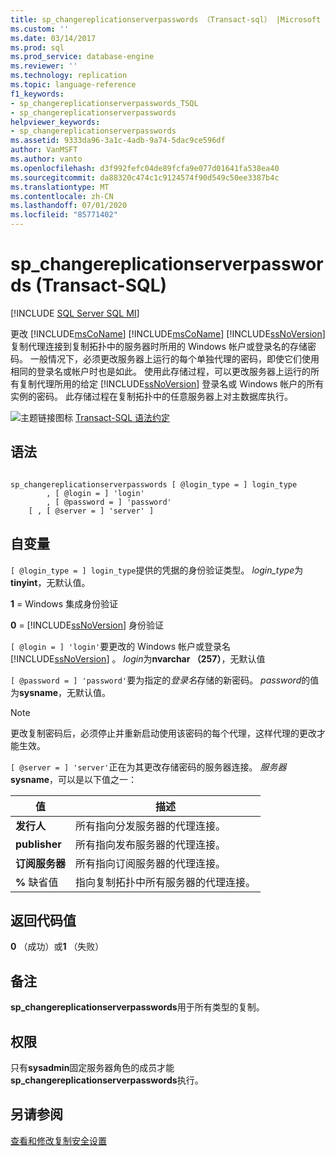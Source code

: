 ```yaml
---
title: sp_changereplicationserverpasswords （Transact-sql） |Microsoft Docs
ms.custom: ''
ms.date: 03/14/2017
ms.prod: sql
ms.prod_service: database-engine
ms.reviewer: ''
ms.technology: replication
ms.topic: language-reference
f1_keywords:
- sp_changereplicationserverpasswords_TSQL
- sp_changereplicationserverpasswords
helpviewer_keywords:
- sp_changereplicationserverpasswords
ms.assetid: 9333da96-3a1c-4adb-9a74-5dac9ce596df
author: VanMSFT
ms.author: vanto
ms.openlocfilehash: d3f992fefc04de89fcfa9e077d01641fa538ea40
ms.sourcegitcommit: da88320c474c1c9124574f90d549c50ee3387b4c
ms.translationtype: MT
ms.contentlocale: zh-CN
ms.lasthandoff: 07/01/2020
ms.locfileid: "85771402"
---
```

# <a name="sp_changereplicationserverpasswords-transact-sql"></a>sp_changereplicationserverpasswords (Transact-SQL)
[!INCLUDE [SQL Server SQL MI](../../includes/applies-to-version/sql-asdbmi.md)]

  更改 [!INCLUDE[msCoName](../../includes/msconame-md.md)] [!INCLUDE[msCoName](../../includes/msconame-md.md)] [!INCLUDE[ssNoVersion](../../includes/ssnoversion-md.md)] 复制代理连接到复制拓扑中的服务器时所用的 Windows 帐户或登录名的存储密码。 一般情况下，必须更改服务器上运行的每个单独代理的密码，即使它们使用相同的登录名或帐户时也是如此。 使用此存储过程，可以更改服务器上运行的所有复制代理所用的给定 [!INCLUDE[ssNoVersion](../../includes/ssnoversion-md.md)] 登录名或 Windows 帐户的所有实例的密码。 此存储过程在复制拓扑中的任意服务器上对主数据库执行。  
  
 ![主题链接图标](../../database-engine/configure-windows/media/topic-link.gif "“主题链接”图标") [Transact-SQL 语法约定](../../t-sql/language-elements/transact-sql-syntax-conventions-transact-sql.md)  
  
## <a name="syntax"></a>语法  
  
```  
  
sp_changereplicationserverpasswords [ @login_type = ] login_type  
        , [ @login = ] 'login'   
        , [ @password = ] 'password'  
    [ , [ @server = ] 'server' ]  
```  
  
## <a name="arguments"></a>自变量  
`[ @login_type = ] login_type`提供的凭据的身份验证类型。 *login_type*为**tinyint**，无默认值。  
  
 **1** = Windows 集成身份验证  
  
 **0**  =  [!INCLUDE[ssNoVersion](../../includes/ssnoversion-md.md)] 身份验证  
  
`[ @login = ] 'login'`要更改的 Windows 帐户或登录名 [!INCLUDE[ssNoVersion](../../includes/ssnoversion-md.md)] 。 *login*为**nvarchar （257）**，无默认值  
  
`[ @password = ] 'password'`要为指定的*登录名*存储的新密码。 *password*的值为**sysname**，无默认值。  
  
> [!NOTE]  
>  更改复制密码后，必须停止并重新启动使用该密码的每个代理，这样代理的更改才能生效。  
  
`[ @server = ] 'server'`正在为其更改存储密码的服务器连接。 *服务器* **sysname**，可以是以下值之一：  
  
|值|描述|  
|-----------|-----------------|  
|**发行人**|所有指向分发服务器的代理连接。|  
|**publisher**|所有指向发布服务器的代理连接。|  
|**订阅服务器**|所有指向订阅服务器的代理连接。|  
|**%** 缺省值|指向复制拓扑中所有服务器的代理连接。|  
  
## <a name="return-code-values"></a>返回代码值  
 **0** （成功）或**1** （失败）  
  
## <a name="remarks"></a>备注  
 **sp_changereplicationserverpasswords**用于所有类型的复制。  
  
## <a name="permissions"></a>权限  
 只有**sysadmin**固定服务器角色的成员才能**sp_changereplicationserverpasswords**执行。  
  
## <a name="see-also"></a>另请参阅  
 [查看和修改复制安全设置](../../relational-databases/replication/security/view-and-modify-replication-security-settings.md)  
  
  
